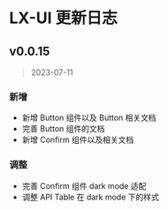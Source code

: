 # LX-UI 更新日志

## v0.0.15

> 2023-07-11

### 新增

- 新增 Button 组件以及 Button 相关文档
- 完善 Button 组件的文档
- 新增 Confirm 组件以及相关文档

### 调整

- 完善 Confirm 组件 dark mode 适配
- 调整 API Table 在 dark mode 下的样式
